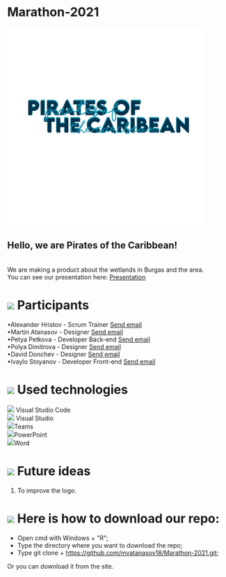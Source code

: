 # Marathon-2021


<img src= "logo/logoReadme.png" width="455">

 

## Hello, we are Pirates of the Caribbean!
 <br>
We are making a product about the wetlands in Burgas and the area. <br>
You can see our presentation here:
<a href="presentation and documentation/Presentation.pptx" >Presentation</a>

 

# <img src = "https://emojipedia-us.s3.dualstack.us-west-1.amazonaws.com/thumbs/120/whatsapp/273/water-wave_1f30a.png" width = "30"> Participants

 

•Alexander Hristov - Scrum Trainer <a href="mailto:aihristov18@codingburgas.bg">Send email</a> <br>
•Martin Atanasov - Designer <a href="mailto:mvatanasov18@codingburgas.bg">Send email</a> <br>
•Petya Petkova - Developer Back-end  <a href="mailto:PIPetkova19@codingburgas.bg">Send email</a> <br>
•Polya Dimitrova - Designer <a href="mailto:pddimitrova19@codingburgas.bg">Send email</a> <br>
•David Donchev - Designer <a href="mailto:dndonchev20@codingburgas.bg">Send email</a> <br>
•Ivaylo Stoyanov - Developer Front-end <a href="mailto:ipstoyanov20@codingburgas.bg">Send email</a> <br> 

 

# <img src = "https://emojipedia-us.s3.dualstack.us-west-1.amazonaws.com/thumbs/120/whatsapp/273/water-wave_1f30a.png" width = "30"> Used technologies

 

<img src = "https://upload.wikimedia.org/wikipedia/commons/thumb/9/9a/Visual_Studio_Code_1.35_icon.svg/1024px-Visual_Studio_Code_1.35_icon.svg.png" width = "20"> Visual Studio Code <br>
<img src = "https://upload.wikimedia.org/wikipedia/commons/thumb/c/cd/Visual_Studio_2017_Logo.svg/1200px-Visual_Studio_2017_Logo.svg.png"  width = "20"> Visual Studio  <br>
<img src = "https://heliocentrix.co.uk/wp-content/uploads/2020/04/microsoft-teams-logo-png_480-480.png" width = "20">Teams <br>
<img src = "https://brandslogos.com/wp-content/uploads/thumbs/microsoft-powerpoint-2013-logo-vector.svg" width ="20">PowerPoint <br> 
<img src = "https://download.logo.wine/logo/Microsoft_Word/Microsoft_Word-Logo.wine.png" width= "30">Word <br>

 

# <img src = "https://emojipedia-us.s3.dualstack.us-west-1.amazonaws.com/thumbs/120/whatsapp/273/water-wave_1f30a.png" width = "30"> Future ideas

 

1. To improve the logo. <br>

 

# <img src = "https://emojipedia-us.s3.dualstack.us-west-1.amazonaws.com/thumbs/120/whatsapp/273/water-wave_1f30a.png" width = "30"> Here is how to download our repo:

 

 - Open cmd with Windows + "R"; <br>
 - Type the directory where you want to download the repo; <br>
 - Type git clone + https://github.com/mvatanasov18/Marathon-2021.git; <br>
 
Or you can download it from the site.